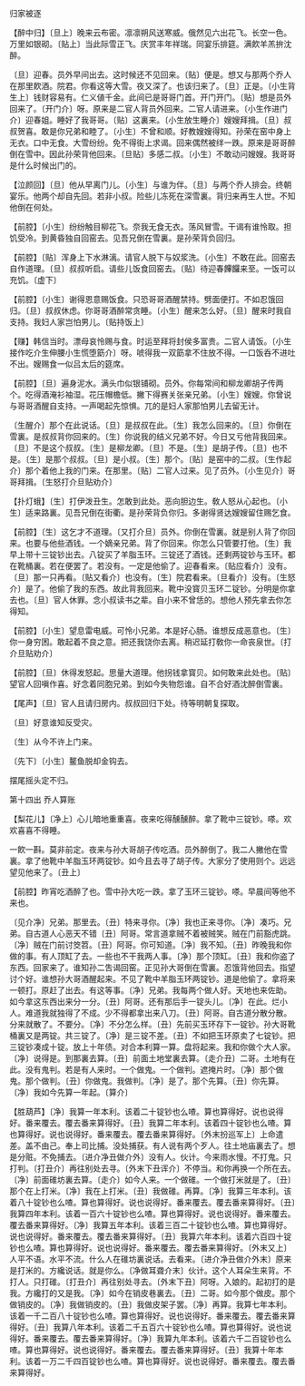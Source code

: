 <!-- { "loadSidebar": true } -->
归家被逐

【醉中归】〔旦上〕晚来云布密。凛凛朔风送寒威。俄然见六出花飞。长空一色。万里如银砌。〔贴上〕当此际雪正飞。庆赏丰年祥瑞。同宴乐排筵。满飮羊羔拚沈醉。

〔旦〕迎春。员外早间出去。这时候还不见回来。〔贴〕便是。想又与那两个乔人在那里飮酒。院君。你看这等大雪。夜又深了。也该归来了。〔旦〕正是。〔小生背生上〕钱财容易有。仁义値千金。此间已是哥哥门首。开门开门。〔贴〕想是员外回来了。〔开门介〕呀。原来是二官人背员外回来。二官人请进来。〔小生作进门介〕迎春姐。睡好了我哥哥。〔贴〕这裏来。〔小生放生睡介〕嫂嫂拜揖。〔旦〕叔叔贺喜。敢是你兄弟和睦了。〔小生〕不曾和顺。好教嫂嫂得知。孙荣在窑中身上无衣。口中无食。大雪纷纷。免不得街上求谒。回来偶然被绊一跌。原来是哥哥醉倒在雪中。因此孙荣背他回来。〔旦贴〕多感二叔。〔小生〕不敢动问嫂嫂。我哥哥是什么时候出门的。 

【泣颜回】〔旦〕他从早离门儿。〔小生〕与谁为伴。〔旦〕与两个乔人排会。终朝宴乐。他两个却自先回。若非小叔。险些儿冻死在深雪裏。背归来再生人世。不知他倒在何处。

【前腔】〔小生〕纷纷触目柳花飞。奈我无食无衣。荡风冒雪。干谒有谁怜取。担饥受冷。到黄昏独自回窑去。见吾兄倒在雪裏。是孙荣背负回归。

【前腔】〔贴〕浑身上下水淋漓。请官人脱下与奴浆洗。〔小生〕不敢在此。回窑去自作道理。〔旦〕叔叔听启。请些儿饭食回窑去。〔贴〕待迎春饆饠来至。一饭可以充饥。〔虚下〕 

【前腔】〔小生〕谢得恩意赐饭食。只恐哥哥酒醒禁持。劈面便打。不如忍饿回归。〔旦〕叔叔休虑。你哥哥酒醉常贪睡。〔小生〕醒来怎么好。〔旦〕醒来时我自支持。我妇人家岂怕男儿。〔贴持饭上〕 

【赚】韩信当时。漂母哀怜赐与食。时运至拜将封侯多富贵。二官人请饭。〔小生接作吃介生伸腰小生慌堕筯介〕呀。唬得我一双筯拿不住放不得。一口饭呑不进吐不出。嫂赐食一似吕太后的筵席。

【前腔】〔旦〕遍身泥水。满头巾似银铺砌。员外。你每常间和柳龙卿胡子传两个。吃得酒淹衫袖湿。花压帽檐低。撇下得赛关张亲兄弟。〔小生〕嫂嫂。你曾说与哥哥酒醒自支持。一声喝起先惊惧。兀的是妇人家那怕男儿去留无计。

〔生醒介〕那个在此说话。〔旦〕是叔叔在此。〔生〕我怎么回来的。〔旦〕你倒在雪裏。是叔叔背你回来的。〔生〕你说我的结义兄弟不好。今日又亏他背我回来。〔旦〕不是这个叔叔。〔生〕是柳龙卿。〔旦〕不是。〔生〕是胡子传。〔旦〕也不是。〔生〕是那个叔叔。〔旦〕是小叔。〔生〕那个。〔贴〕是窑中的二叔。〔生作起介〕那个着他上我的门来。在那里。〔贴〕二官人过来。见了员外。〔小生见介〕哥哥拜揖。〔生怒打介旦贴劝介〕 

【扑灯蛾】〔生〕打伊泼丑生。怎敢到此处。恶向胆边生。敎人怒从心起也。〔小生〕适来路裏。见吾兄倒在街衢。是孙荣背负你归。多谢得贤达嫂嫂留住赐乞食。

【前腔】〔生〕这乞才不道理。〔又打介旦〕员外。你倒在雪裏。就是别人背了你回来。也要与他些酒钱。一个嫡亲兄弟。背了你回来。你怎么只管要打他。〔生〕我早上带十三锭钞出去。八锭买了羊脂玉环。三锭还了酒钱。还剩两锭钞与玉环。都在靴桶裏。若在便罢了。若没有。一定是他偷了。迎春看来。〔贴应看介〕没有。〔旦〕那一只再看。〔贴又看介〕也没有。〔生〕院君看来。〔旦看介〕没有。〔生怒介〕是了。他偷了我的东西。故此背我回来。靴中没寳贝玉环二锭钞。分明是你拿去也。〔旦〕官人休罪。念小叔读书之辈。自小来不曾恁的。想他人预先拿去你怎得知。

【前腔】〔小生〕望息雷电威。可怜小兄弟。本是好心肠。谁想反成恶意也。〔生〕你一身穷困。敢起着不良之意。把还我饶你去离。稍迟延打敎你一命丧泉世。〔打介旦贴劝介〕 

【前腔】〔旦〕休得发怒起。思量大道理。他拐钱拿寳贝。如何敢来此处也。〔贴〕望官人回嗔作喜。好念着同胞兄弟。到如今失物怨谁。自不合好酒沈醉倒雪裏。

【尾声】〔旦〕官人且请归房内。叔叔回归下处。待等明朝复探取。

〔旦〕好意谁知反受灾。

〔生〕从今不许上门来。

〔先下〕〔小生〕鳌鱼脱却金钩去。

摆尾摇头定不归。 

第十四出
乔人算账

【梨花儿】〔净上〕心儿暗地重重喜。夜来吃得醺醺醉。拿了靴中三锭钞。嗏。欢欢喜喜不得睡。

一飮一斟。莫非前定。夜来与孙大哥胡子传吃酒。员外醉倒了。我二人撇他在雪裏。拿了他靴中羊脂玉环两锭钞。如今且去寻了胡子传。大家分了使用则个。远远望见他来了。〔丑上〕 

【前腔】昨宵吃酒醉了也。雪中孙大吃一跌。拿了玉环三锭钞。嗏。早晨间等他不来也。

〔见介净〕兄弟。那里去。〔丑〕特来寻你。〔净〕我也正来寻你。〔净〕凑巧。兄弟。自古道人心恶天不错〔丑〕阿哥。常言道拿贼不着被贼笑。贼在门前豁虎跳。〔净〕贼在门前讨筊笤。〔丑〕阿哥。你可知道。〔净〕我不知。〔丑〕昨晚我和你做的事。有人顶缸了去。一些也不干我两人事。〔净〕那个顶缸。〔丑〕我和你盗了东西。回家来了。谁知孙二吿谒回窑。正见孙大哥倒在雪裏。忍饿背他回去。指望讨个好。谁想孙大哥酒醒起来。不见了靴中羊脂玉环两锭钞。道是他偷了。拿将来一顿打。原赶了出去。有这等事。〔净〕兄弟。我每两个做人好。天地也来佐助。如今拿这东西出来分一分。〔丑〕阿哥。还有那后手一锭头儿。〔净〕在此。烂小人。难道我就独得了不成。少不得都拿出来八刀。〔丑〕阿哥。自古道分散分散。分来就散了。不要分。〔净〕不分怎么样。〔丑〕先前买玉环存下一锭钞。孙大哥靴桶裏又是两锭。共三锭了。〔净〕是三锭不差。〔丑〕不如把玉环原卖了七锭钞。把三锭钞凑成十锭。放上十年债。对合本利算一算。盘将起来。我和你做个大人家。〔净〕说得是。到那裏去算。〔丑〕前面土地堂裏去算。〔走介丑〕二哥。土地有在此。没有鬼判。若是有人来时。一个做鬼。一个做判。遮掩片时。〔净〕那个做鬼。那个做判。〔丑〕你做鬼。我做判。〔净〕是了。那个先算。〔丑〕你先算。〔净〕我如今先算一年起。〔算介〕 

【胜葫芦】〔净〕我算一年本利。该着二十锭钞也么喳。算也算得好。说也说得好。番来覆去。覆去番来算得好。〔丑〕我算二年本利。该着四十锭钞也么喳。算也算得好。说也说得好。番来覆去。覆去番来算得好。〔外末扮巡军上〕上命遣差。盖不由己。奉上司比捕。没处捕获。有人说有两个歹人。往土地庙裏去了。想是分赃。不免捕去。〔进介净丑做介外〕没有人。伙计。今来雨水慢。不打鬼。只打判。〔打丑介〕再往别处去寻。〔外末下丑诨介〕不停当。和你再换一个所在去。〔净〕前面碓坊裏去算。〔走介〕如今人来。一个做碓。一个做打米就是了。〔丑〕那个在上打米。〔净〕我在上打米。〔丑〕我做碓。再算。〔净〕我算三年本利。该着八十锭钞也么喳。算也算得好。说也说得好。番来覆去。覆去番来算得好。〔丑〕我算四年本利。该着一百六十锭钞也么喳。算也算得好。说也说得好。番来覆去。覆去番来算得好。〔净〕我算五年本利。该着三百二十锭钞也么喳。算也算得好。说也说得好。番来覆去。覆去番来算得好。〔丑〕我算六年本利。该着六百四十锭钞也么喳。算也算得好。说也说得好。番来覆去。覆去番来算得好。〔外末又上〕人平不语。水平不流。什么人在碓坊裏说话。去看来。〔进介净丑做介外末〕原来是打米的。方纔说话。就是你么。〔净做耳聋介末〕伙计。这个人耳朵生来背。不打人。只打碓。〔打丑介〕再往别处寻去。〔外末下丑〕阿呀。入娘的。起初打的是我。方纔打的又是我。〔净〕如今在销皮巷裏去。〔丑〕二哥。如今那个做皮。那个做销皮的。〔净〕我做销皮的。〔丑〕我做皮架子罢。〔净〕再算。我算七年本利。该着一千二百八十锭钞也么喳。算也算得好。说也说得好。番来覆去。覆去番来算得好。〔丑〕我算八年本利。该着二千五百六十锭钞也么喳。算也算得好。说也说得好。番来覆去。覆去番来算得好。〔净〕我算九年本利。该着六千二百锭钞也么喳。算也算得好。说也说得好。番来覆去。覆去番来算得好。〔丑〕我算十年本利。该着一万二千四百锭钞也么喳。算也算得好。说也说得好。番来覆去。覆去番来算得好。

